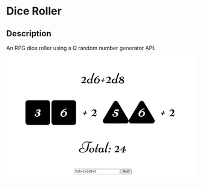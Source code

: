 # Dice Roller

## Description

An RPG dice roller using a Q random number generator API.


![Preview](assets/example.png)